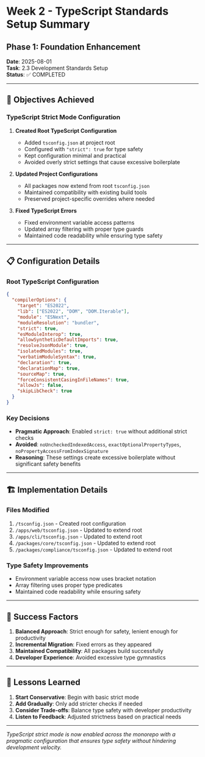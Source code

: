 # Week 2 - TypeScript Standards Setup Summary
## Phase 1: Foundation Enhancement

**Date**: 2025-08-01  
**Task**: 2.3 Development Standards Setup  
**Status**: ✅ COMPLETED

---

## 🎯 Objectives Achieved

### **TypeScript Strict Mode Configuration**

1. **Created Root TypeScript Configuration**
   - Added `tsconfig.json` at project root
   - Configured with `"strict": true` for type safety
   - Kept configuration minimal and practical
   - Avoided overly strict settings that cause excessive boilerplate

2. **Updated Project Configurations**
   - All packages now extend from root `tsconfig.json`
   - Maintained compatibility with existing build tools
   - Preserved project-specific overrides where needed

3. **Fixed TypeScript Errors**
   - Fixed environment variable access patterns
   - Updated array filtering with proper type guards
   - Maintained code readability while ensuring type safety

---

## 📋 Configuration Details

### **Root TypeScript Configuration**
```json
{
  "compilerOptions": {
    "target": "ES2022",
    "lib": ["ES2022", "DOM", "DOM.Iterable"],
    "module": "ESNext",
    "moduleResolution": "bundler",
    "strict": true,
    "esModuleInterop": true,
    "allowSyntheticDefaultImports": true,
    "resolveJsonModule": true,
    "isolatedModules": true,
    "verbatimModuleSyntax": true,
    "declaration": true,
    "declarationMap": true,
    "sourceMap": true,
    "forceConsistentCasingInFileNames": true,
    "allowJs": false,
    "skipLibCheck": true
  }
}
```

### **Key Decisions**
- **Pragmatic Approach**: Enabled `strict: true` without additional strict checks
- **Avoided**: `noUncheckedIndexedAccess`, `exactOptionalPropertyTypes`, `noPropertyAccessFromIndexSignature`
- **Reasoning**: These settings create excessive boilerplate without significant safety benefits

---

## 🏗️ Implementation Details

### **Files Modified**
1. `/tsconfig.json` - Created root configuration
2. `/apps/web/tsconfig.json` - Updated to extend root
3. `/apps/cli/tsconfig.json` - Updated to extend root
4. `/packages/core/tsconfig.json` - Updated to extend root
5. `/packages/compliance/tsconfig.json` - Updated to extend root

### **Type Safety Improvements**
- Environment variable access now uses bracket notation
- Array filtering uses proper type predicates
- Maintained code readability while ensuring safety

---

## 🎉 Success Factors

1. **Balanced Approach**: Strict enough for safety, lenient enough for productivity
2. **Incremental Migration**: Fixed errors as they appeared
3. **Maintained Compatibility**: All packages build successfully
4. **Developer Experience**: Avoided excessive type gymnastics

---

## 📝 Lessons Learned

1. **Start Conservative**: Begin with basic strict mode
2. **Add Gradually**: Only add stricter checks if needed
3. **Consider Trade-offs**: Balance type safety with developer productivity
4. **Listen to Feedback**: Adjusted strictness based on practical needs

---

*TypeScript strict mode is now enabled across the monorepo with a pragmatic configuration that ensures type safety without hindering development velocity.*